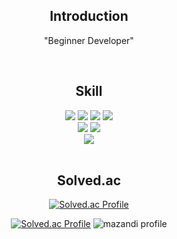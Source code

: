 <!--### Hi there 👋

<!--
**simple0710/simple0710** is a ✨ _special_ ✨ repository because its `README.md` (this file) appears on your GitHub profile.

Here are some ideas to get you started:

- 🔭 I’m currently working on ...
- 🌱 I’m currently learning ...
- 👯 I’m looking to collaborate on ...
- 🤔 I’m looking for help with ...
- 💬 Ask me about ...
- 📫 How to reach me: ...
- 😄 Pronouns: ...
- ⚡ Fun fact: ...
-->
<!-- 소개문 -->
<div align="center">
  <h2>Introduction</h2>
  <p>"Beginner Developer"</p>
</div>

<br>
<!-- 기술 -->
<div>
  <h2 align="center">Skill</h2>
  <div align="center">
    <img src="https://img.shields.io/badge/React-61DAFB?style=flat&logo=React&logoColor=white"/>
    <img src="https://img.shields.io/badge/HTML-E34F26?style=flat&logo=HTML5&logoColor=white"/>
    <img src="https://img.shields.io/badge/CSS-1572B6?style=flat&logo=CSS3&logoColor=white"/>
    <img src="https://img.shields.io/badge/JavaScript-F7DF1E?style=flat&logo=JavaScript&logoColor=white"/>
  </div>
  <div align="center">
    <img src="https://img.shields.io/badge/Node.js-339933?style=flat&logo=Node.js&logoColor=white"/>
    <img src="https://img.shields.io/badge/Spring-%236DB33F?style=flat&logo=Spring&logoColor=white"/>
  </div>
  <div align="center">
    <img src="https://img.shields.io/badge/Python-3776AB?style=flat&logo=Python&logoColor=white"/>
  </div>
</div>
<br>

<!-- 백준 티어 및 스트릭 -->
<div>
  
<h2 align="center">Solved.ac</h2>
<div align="center">

[![Solved.ac Profile](http://mazassumnida.wtf/api/mini/generate_badge?boj=simple710)](https://solved.ac/simple710)

[![Solved.ac Profile](http://mazassumnida.wtf/api/v2/generate_badge?boj=simple710)](https://solved.ac/profile/simple710)
![mazandi profile](http://mazandi.herokuapp.com/api?handle=simple710&theme=cold)
</div>

